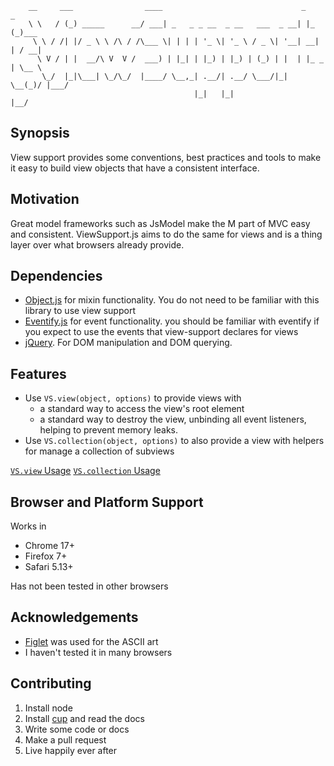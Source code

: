 		__     ___                ____                               _      _     
		\ \   / (_) _____      __/ ___| _   _ _ __  _ __   ___  _ __| |_   (_)___ 
		 \ \ / /| |/ _ \ \ /\ / /\___ \| | | | '_ \| '_ \ / _ \| '__| __|  | / __|
		  \ V / | |  __/\ V  V /  ___) | |_| | |_) | |_) | (_) | |  | |_ _ | \__ \
		   \_/  |_|\___| \_/\_/  |____/ \__,_| .__/| .__/ \___/|_|   \__(_)/ |___/
		                                     |_|   |_|                   |__/     
        

## Synopsis

View support provides some conventions, best practices and tools to make it easy to build view objects that have a consistent interface.

## Motivation

Great model frameworks such as JsModel make the M part of MVC easy and consistent. ViewSupport.js aims to do the same for views and is a thing layer over what browsers already provide. 


## Dependencies

* [Object.js](https://github.com/sjltaylor/object.js) for mixin functionality. You do not need to be familiar with this library to use view support
* [Eventify.js](https://github.com/sjltaylor/eventify) for event functionality. you should be familiar with eventify if you expect to use the events that view-support declares for views
* [jQuery](http://jquery.com). For DOM manipulation and DOM querying.

## Features

* Use ``VS.view(object, options)`` to provide views with
	* a standard way to access the view's root element
	* a standard way to destroy the view, unbinding all event listeners, helping to prevent memory leaks.
* Use ``VS.collection(object, options)`` to also provide a view with helpers for manage a collection of subviews

[``VS.view`` Usage]('docs/View.markdown')
[``VS.collection`` Usage]('docs/CollectionView.markdown')

## Browser and Platform Support

Works in

* Chrome 17+
* Firefox 7+
* Safari 5.13+

Has not been tested in other browsers


## Acknowledgements

* [Figlet](http://www.figlet.org/) was used for the ASCII art
* I haven't tested it in many browsers

## Contributing

1. Install node
2. Install [cup](https://github.com/sjltaylor/cup) and read the docs
3. Write some code or docs
4. Make a pull request
5. Live happily ever after
















